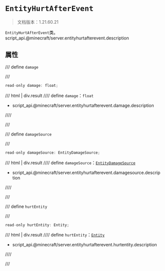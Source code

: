 # `EntityHurtAfterEvent`

> 文档版本：1.21.60.21

`EntityHurtAfterEvent`类。script_api.@minecraft/server.entityhurtafterevent.description

## 属性

/// define
`damage`


///

```js
read-only damage: float;
```

/// html | div.result
//// define
`damage`：`float`

- script_api.@minecraft/server.entityhurtafterevent.damage.description


////

///


/// define
`damageSource`


///

```js
read-only damageSource: EntityDamageSource;
```

/// html | div.result
//// define
`damageSource`：[`EntityDamageSource`](./entitydamagesource.md)

- script_api.@minecraft/server.entityhurtafterevent.damagesource.description


////

///


/// define
`hurtEntity`


///

```js
read-only hurtEntity: Entity;
```

/// html | div.result
//// define
`hurtEntity`：[`Entity`](./entity.md)

- script_api.@minecraft/server.entityhurtafterevent.hurtentity.description


////

///

